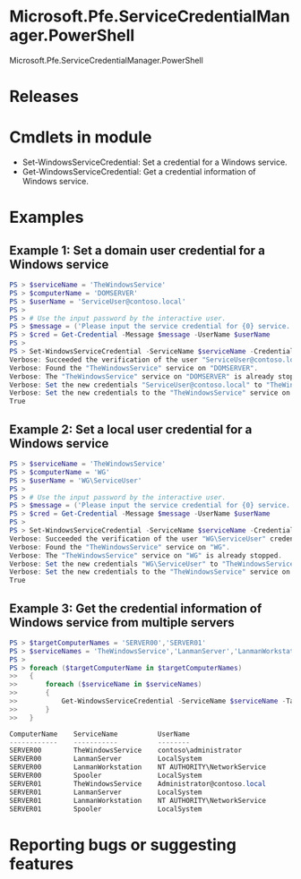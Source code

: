 # Microsoft.Pfe.ServiceCredentialManager.PowerShell
Microsoft.Pfe.ServiceCredentialManager.PowerShell

# Releases

# Cmdlets in module
- Set-WindowsServiceCredential: Set a credential for a Windows service.
- Get-WindowsServiceCredential: Get a credential information of Windows service.

# Examples

## Example 1: Set a domain user credential for a Windows service

```powershell
PS > $serviceName = 'TheWindowsService'
PS > $computerName = 'DOMSERVER'
PS > $userName = 'ServiceUser@contoso.local'
PS >
PS > # Use the input password by the interactive user.
PS > $message = ('Please input the service credential for {0} service.' -f $serviceName)
PS > $cred = Get-Credential -Message $message -UserName $userName
PS >
PS > Set-WindowsServiceCredential -ServiceName $serviceName -Credential $cred -DomainCredential -TargetComputerName $computerName -Verbose
Verbose: Succeeded the verification of the user "ServiceUser@contoso.local" credentials.
Verbose: Found the "TheWindowsService" service on "DOMSERVER".
Verbose: The "TheWindowsService" service on "DOMSERVER" is already stopped.
Verbose: Set the new credentials "ServiceUser@contoso.local" to "TheWindowsService" service on the "DOMSERVER".
Verbose: Set the new credentials to the "TheWindowsService" service on "DOMSERVER" was completed.
True
```

## Example 2: Set a local user credential for a Windows service

```powershell
PS > $serviceName = 'TheWindowsService'
PS > $computerName = 'WG'
PS > $userName = 'WG\ServiceUser'
PS >
PS > # Use the input password by the interactive user.
PS > $message = ('Please input the service credential for {0} service.' -f $serviceName)
PS > $cred = Get-Credential -Message $message -UserName $userName
PS >
PS > Set-WindowsServiceCredential -ServiceName $serviceName -Credential $cred -TargetComputerName $computerName -Verbose
Verbose: Succeeded the verification of the user "WG\ServiceUser" credentials.
Verbose: Found the "TheWindowsService" service on "WG".
Verbose: The "TheWindowsService" service on "WG" is already stopped.
Verbose: Set the new credentials "WG\ServiceUser" to "TheWindowsService" service on the "WG".
Verbose: Set the new credentials to the "TheWindowsService" service on "WG" was completed.
True
```

## Example 3: Get the credential information of Windows service from multiple servers

```powershell
PS > $targetComputerNames = 'SERVER00','SERVER01'
PS > $serviceNames = 'TheWindowsService','LanmanServer','LanmanWorkstation','Spooler'
PS >
PS > foreach ($targetComputerName in $targetComputerNames)
>>   {
>>       foreach ($serviceName in $serviceNames)
>>       {
>>           Get-WindowsServiceCredential -ServiceName $serviceName -TargetComputerName $targetComputerName
>>       }
>>   }

ComputerName    ServiceName          UserName
------------    -----------          --------
SERVER00        TheWindowsService    contoso\administrator
SERVER00        LanmanServer         LocalSystem
SERVER00        LanmanWorkstation    NT AUTHORITY\NetworkService
SERVER00        Spooler              LocalSystem
SERVER01        TheWindowsService    Administrator@contoso.local
SERVER01        LanmanServer         LocalSystem
SERVER01        LanmanWorkstation    NT AUTHORITY\NetworkService
SERVER01        Spooler              LocalSystem
```

# Reporting bugs or suggesting features
